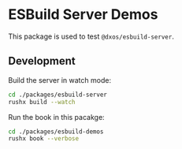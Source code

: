 # ESBuild Server Demos

This package is used to test `@dxos/esbuild-server`.

## Development

Build the server in watch mode:

```bash
cd ./packages/esbuild-server
rushx build --watch
```

Run the book in this pacakge:

```bash
cd ./packages/esbuild-demos
rushx book --verbose
```
